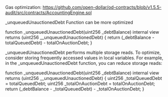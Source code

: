 Gas optimization: https://github.com/open-dollar/od-contracts/blob/v1.5.5-audit/src/contracts/AccountingEngine.sol

_unqueuedUnauctionedDebt Function can be more optimized

function _unqueuedUnauctionedDebt(uint256 _debtBalance) internal view returns (uint256 __unqueuedUnauctionedDebt) {
    return (_debtBalance - totalQueuedDebt) - totalOnAuctionDebt;
}

_unqueuedUnauctionedDebt performs multiple storage reads. To optimize, consider storing frequently accessed values in local variables. For example, in the _unqueuedUnauctionedDebt function, you can reduce storage reads:

function _unqueuedUnauctionedDebt(uint256 _debtBalance) internal view returns (uint256 __unqueuedUnauctionedDebt) {
    uint256 _totalQueuedDebt = totalQueuedDebt;
    uint256 _totalOnAuctionDebt = totalOnAuctionDebt;
    return (_debtBalance - _totalQueuedDebt) - _totalOnAuctionDebt;
}
